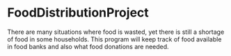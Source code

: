 # FoodDistributionProject
There are many situations where food is wasted, yet there is still a shortage of food in some households. This program will keep track of food available in food banks and also what food donations are needed.
